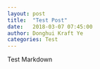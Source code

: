 ```yaml
---
layout: post
title:  "Test Post"
date:   2018-03-07 07:45:00
author: Donghui Kraft Ye
categories: Test
---
```


Test Markdown 
